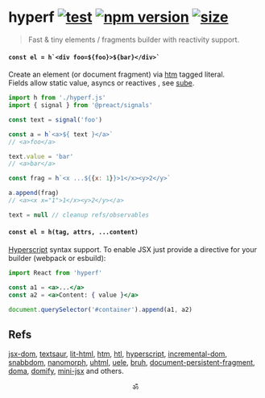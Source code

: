 # hyperf [![test](https://github.com/spectjs/hyperf/actions/workflows/test.yml/badge.svg)](https://github.com/spectjs/hyperf/actions/workflows/test.yml) [![npm version](https://img.shields.io/npm/v/hyperf)](http://npmjs.org/hyperf) [![size](https://img.shields.io/bundlephobia/minzip/hyperf?label=size)](https://bundlephobia.com/result?p=hyperf)

> Fast & tiny elements / fragments builder with reactivity support.

#### ``const el = h`<div foo=${foo}>${bar}</div>` ``

Create an element (or document fragment) via [htm](https://github.com/developit/htm) tagged literal.<br/>
Fields allow static value, asyncs or reactives <!--_Promise_, _Thenable_ or reactives _AsyncIterable_, _Observable_, _Signal_-->, see [sube](https://github.com/spectjs/sube).

```js
import h from './hyperf.js'
import { signal } from '@preact/signals'

const text = signal('foo')

const a = h`<a>${ text }</a>`
// <a>foo</a>

text.value = 'bar'
// <a>bar</a>

const frag = h`<x ...${{x: 1}}>1</x><y>2</y>`

a.append(frag)
// <a><x x="1">1</x><y>2</y></a>

text = null // cleanup refs/observables
```

#### ``const el = h(tag, attrs, ...content) ``

[Hyperscript](https://github.com/hyperhype/hyperscript) syntax support. To enable JSX just provide a directive for your builder (webpack or esbuild):

```jsx
import React from 'hyperf'

const a1 = <a>...</a>
const a2 = <a>Content: { value }</a>

document.querySelector('#container').append(a1, a2)
```

## Refs

[jsx-dom](https://github.com/alex-kinokon/jsx-dom), [textsaur](https://github.com/ConnorJamesLow/texsaur), [lit-html](https://ghub.io/lit-html), [htm](https://ghub.io/htm), [htl](https://ghub.io/htl), [hyperscript](https://ghub.io/hyperscript), [incremental-dom](https://ghub.io/incremental-dom), [snabbdom](https://ghub.io/snabbdom), [nanomorph](https://ghub.io/nanomorph), [uhtml](https://ghub.io/uhtml), [uele](https://github.com/kethan/uele), [bruh](https://github.com/Technical-Source/bruh), [document-persistent-fragment](https://www.npmjs.com/package/document-persistent-fragment), [doma](https://github.com/fregante/doma), [domify](https://ghub.io/domify), [mini-jsx](https://github.com/remcohaszing/mini-jsx) and others.


<p align="center">ॐ</p>
